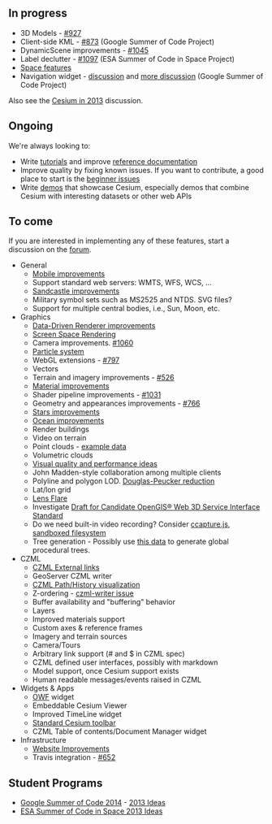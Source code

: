 ## In progress
* 3D Models - [#927](https://github.com/AnalyticalGraphicsInc/cesium/issues/927)
* Client-side KML - [#873](https://github.com/AnalyticalGraphicsInc/cesium/issues/873) (Google Summer of Code Project)
* DynamicScene improvements - [#1045](https://github.com/AnalyticalGraphicsInc/cesium/issues/1045)
* Label declutter - [#1097](https://github.com/AnalyticalGraphicsInc/cesium/issues/1097) (ESA Summer of Code in Space Project)
* [Space features](Space-features)
* Navigation widget - [discussion](https://groups.google.com/forum/#!topic/cesium-dev/TcSLrG0MAnk) and [more discussion](https://groups.google.com/forum/#!topic/cesium-dev/OdhHnshN9fA) (Google Summer of Code Project)

Also see the [Cesium in 2013](https://groups.google.com/forum/#!topic/cesium-dev/roG1XTqbcUk) discussion.

## Ongoing

We're always looking to:
* Write [tutorials](Tutorials-Details) and improve [reference documentation](http://cesium.agi.com/refdoc.html)
* Improve quality by fixing known issues.  If you want to contribute, a good place to start is the [beginner issues](https://github.com/AnalyticalGraphicsInc/cesium/issues?direction=desc&labels=beginner&page=1&sort=updated&state=open)
* Write [demos](http://cesium.agi.com/demos.html) that showcase Cesium, especially demos that combine Cesium with interesting datasets or other web APIs

## To come

If you are interested in implementing any of these features, start a discussion on the [forum](http://cesium.agi.com/forum.html).

* General
   * [Mobile improvements](Mobile-Details)
   * Support standard web servers: WMTS, WFS, WCS, ...
   * [Sandcastle improvements](Sandcastle-Details)
   * Military symbol sets such as MS2525 and NTDS.  SVG files?
   * Support for multiple central bodies, i.e., Sun, Moon, etc.
* Graphics
   * [Data-Driven Renderer improvements](Data-Driven-Renderer-Details)
   * [Screen Space Rendering](Screen-Space-Rendering-Details)
   * Camera improvements. [#1060](https://github.com/AnalyticalGraphicsInc/cesium/issues/1060)
   * [Particle system](Particle-System-Details)
   * WebGL extensions - [#797](https://github.com/AnalyticalGraphicsInc/cesium/issues/797)
   * Vectors
   * Terrain and imagery improvements - [#526](https://github.com/AnalyticalGraphicsInc/cesium/issues/526)
   * [Material improvements](https://github.com/AnalyticalGraphicsInc/cesium/wiki/Material-System-Details)
   * Shader pipeline improvements - [#1031](https://github.com/AnalyticalGraphicsInc/cesium/issues/1031)
   * Geometry and appearances improvements - [#766](https://github.com/AnalyticalGraphicsInc/cesium/issues/766)
   * [Stars improvements](Stars-Details)
   * [Ocean improvements](Ocean-Details)
   * Render buildings
   * Video on terrain
   * Point clouds - [example data](http://kos.informatik.uni-osnabrueck.de/3Dscans/)
   * Volumetric clouds
   * [Visual quality and performance ideas](Visual-Quality-and-Performance-Details)
   * John Madden-style collaboration among multiple clients
   * Polyline and polygon LOD.  [Douglas-Peucker reduction](http://www.bowdoin.edu/~ltoma/teaching/cs350/spring06/Lecture-Handouts/hershberger92speeding.pdf)
   * Lat/lon grid
   * [Lens Flare](http://www.john-chapman.net/content.php?id=18)
   * Investigate [Draft for Candidate OpenGIS® Web 3D Service Interface Standard](portal.opengeospatial.org/files/?artifact_id=36390)
   * Do we need built-in video recording?  Consider [ccapture.js](https://github.com/spite/ccapture.js), [sandboxed filesystem](https://gist.github.com/4370822)
   * Tree generation - Possibly use [this data](http://glcf.umd.edu/data/) to generate global procedural trees.
* CZML
   * [CZML External links](External-links)
   * GeoServer CZML writer
   * [CZML Path/History visualization](CZML-History-visualization-details)
   * Z-ordering - [czml-writer issue](https://github.com/AnalyticalGraphicsInc/czml-writer/issues/20)
   * Buffer availability and "buffering" behavior
   * Layers
   * Improved materials support
   * Custom axes & reference frames
   * Imagery and terrain sources
   * Camera/Tours
   * Arbitrary link support (# and $ in CZML spec)
   * CZML defined user interfaces, possibly with markdown
   * Model support, once Cesium support exists
   * Human readable messages/events raised in CZML
* Widgets & Apps
   * [OWF](https://www.owfgoss.org/) widget
   * Embeddable Cesium Viewer
   * Improved TimeLine widget
   * [Standard Cesium toolbar](Cesium-standard-actions)
   * CZML Table of contents/Document Manager widget
* Infrastructure
   * [Website Improvements](Website-Improvement-Details)
   * Travis integration - [#652](https://github.com/AnalyticalGraphicsInc/cesium/issues/652)

## Student Programs

* [Google Summer of Code 2014](http://googleblog.blogspot.com/2013/10/50-million-lines-of-code-and-counting.html) - [2013 Ideas](Google-Summer-of-Code-Ideas)
* [ESA Summer of Code in Space 2013 Ideas](ESA-Summer-of-Code-in-Space-Ideas)